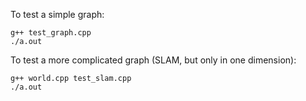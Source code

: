 To test a simple graph:

```
g++ test_graph.cpp
./a.out
```

To test a more complicated graph (SLAM, but only in one dimension):

```
g++ world.cpp test_slam.cpp
./a.out
```
